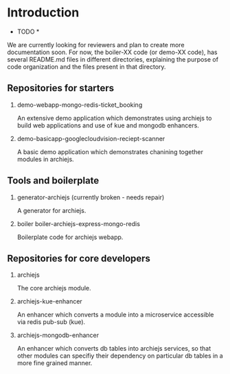 # Introduction 

* TODO * 

We are currently looking for reviewers and plan to create more documentation soon. For now, the boiler-XX code (or demo-XX code), has several README.md files in different directories, explaining the purpose of code organization and the files present in that directory. 


## Repositories for starters

1. demo-webapp-mongo-redis-ticket_booking

   An extensive demo application which demonstrates using archiejs to build web applications and use of
   kue and mongodb enhancers.

2. demo-basicapp-googlecloudvision-reciept-scanner

   A basic demo application which demonstrates chanining together modules in archiejs. 


## Tools and boilerplate

1. generator-archiejs (currently broken - needs repair)

   A generator for archiejs.
   
2. boiler boiler-archiejs-express-mongo-redis
   
   Boilerplate code for archiejs webapp.


## Repositories for core developers

1. archiejs

   The core archiejs module.

2. archiejs-kue-enhancer

   An enhancer which converts a module into a microservice accessible via redis pub-sub (kue).

3. archiejs-mongodb-enhancer

   An enhancer which converts db tables into archiejs services, so that other modules can
   specifiy their dependency on particular db tables in a more fine grained manner.

